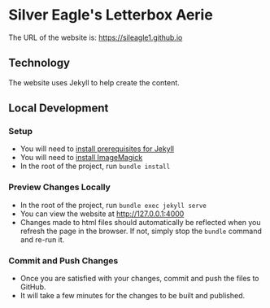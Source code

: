 # Silver Eagle's Letterbox Aerie
The URL of the website is: https://sileagle1.github.io

## Technology

The website uses Jekyll to help create the content.

## Local Development

### Setup

* You will need to [install prerequisites for Jekyll](https://jekyllrb.com/docs/installation/windows/)
* You will need to [install ImageMagick](https://imagemagick.org/script/download.php)
* In the root of the project, run `bundle install`

### Preview Changes Locally

* In the root of the project, run `bundle exec jekyll serve`
* You can view the website at http://127.0.0.1:4000
* Changes made to html files should automatically be reflected when you refresh the page in the browser.
  If not, simply stop the `bundle` command and re-run it.

### Commit and Push Changes
* Once you are satisfied with your changes, commit and push the files to GitHub.
* It will take a few minutes for the changes to be built and published.
